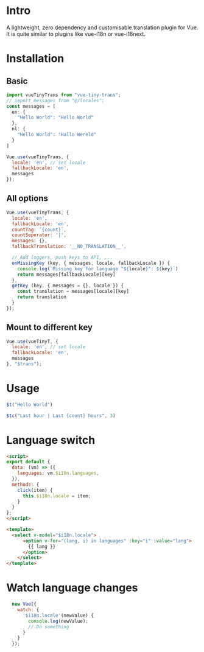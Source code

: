 # Intro
A lightweight, zero dependency and customisable translation plugin for Vue. It is quite similar to plugins like vue-i18n or vue-i18next.

# Installation
## Basic
```js
import vueTinyTrans from "vue-tiny-trans";
// import messages from "@/locales";
const messages = [
  en: {
    "Hello World": "Hello World"
  },
  nl: {
    "Hello World": "Hallo Wereld"
  }
]

Vue.use(vueTinyTrans, {
  locale: 'en', // set locale
  fallbackLocale: 'en',
  messages
});
```

## All options
```js
Vue.use(vueTinyTrans, {
  locale: 'en',
  fallbackLocale: 'en',
  countTag: `{count}`,
  countSeperator: '|',
  messages: {},
  fallbackTranslation: '__NO_TRANSLATION__',

  // Add loggers, push keys to API, ...
  onMissingKey (key, { messages, locale, fallbackLocale }) {
    console.log(`Missing key for language "${locale}": ${key}`)
    return messages[fallbackLocale][key]
  },
  getKey (key, { messages = {}, locale }) {
    const translation = messages[locale][key]
    return translation
  }
});
```

## Mount to different key
```js
Vue.use(vueTinyT, {
  locale: 'en', // set locale
  fallbackLocale: 'en',
  messages
}, "$trans");

```
# Usage
```js
$t("Hello World")

$tc("Last hour | Last {count} hours", 3)
```

# Language switch
```html
<script>
export default {
  data: (vm) => ({
    languages: vm.$i18n.languages,
  }),
  methods: {
    click(item) {
      this.$i18n.locale = item;
    }
  }
};
</script>

<template>
  <select v-model="$i18n.locale">
      <option v-for="(lang, i) in languages" :key="i" :value="lang">
        {{ lang }}
      </option>
    </select>
</template>
```

# Watch language changes
```js
  new Vue({
    watch: {
      '$i18n.locale'(newValue) {
        console.log(newValue);
        // Do something
      }
    }
  });
```
